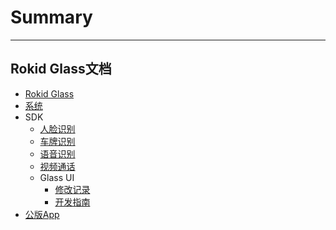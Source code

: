 # Summary
---------
Rokid Glass文档
---------
* [Rokid Glass](README.md)
* [系统](1-system/index.md)
* SDK
    - [人脸识别](2-sdk/1-face-sdk/index.md)
    - [车牌识别](2-sdk/2-lpr-sdk/index.md)
    - [语音识别](https://rokid.github.io/docs/5-enableVoice/rokid-vsvy-sdk-docs/LocalSkillSdk/LocalSkillSdk.html)
    - [视频通话](2-sdk/4-video-sdk/index.md)
    - Glass UI
        - [修改记录](2-sdk/5-ui-sdk/ChangeLog.md)
        - [开发指南](2-sdk/5-ui-sdk/index.md)
* [公版App](3-app/index.md)